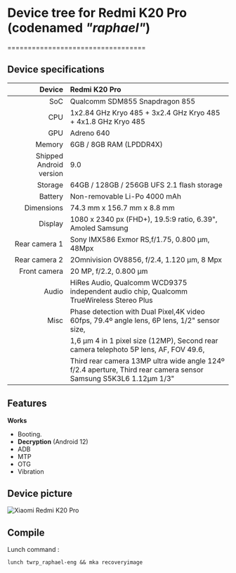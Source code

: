 # Device tree for Redmi K20 Pro (codenamed _"raphael"_)

==================================
## Device specifications

| Device                  | Redmi K20 Pro                                                 |
| ----------------------: | :------------------------------------------------------------ |
| SoC                     | Qualcomm SDM855 Snapdragon 855                                |
| CPU                     | 1x2.84 GHz Kryo 485 + 3x2.4 GHz Kryo 485 + 4x1.8 GHz Kryo 485 |
| GPU                     | Adreno 640                                                    |
| Memory                  | 6GB / 8GB RAM (LPDDR4X)                                       |
| Shipped Android version | 9.0                                                           |
| Storage                 | 64GB / 128GB / 256GB UFS 2.1 flash storage                    |
| Battery                 | Non-removable Li-Po 4000 mAh                                  |
| Dimensions              | 74.3 mm x 156.7 mm x 8.8 mm                                   |
| Display                 |1080 x 2340 px (FHD+), 19.5:9 ratio, 6.39", Amoled Samsung     |
| Rear camera 1           | Sony IMX586 Exmor RS,f/1.75, 0.800 µm, 48Mpx                  |
| Rear camera 2           | 2Omnivision OV8856, f/2.4, 1.120 µm, 8 Mpx                    |
| Front camera            | 20 MP, f/2.2, 0.800 µm                                        |
| Audio | HiRes Audio, Qualcomm WCD9375 independent audio chip, Qualcomm TrueWireless Stereo Plus |
| Misc  | Phase detection with Dual Pixel,4K video 60fps, 79.4º angle lens, 6P lens, 1/2" sensor size,
|       |1,6 μm 4 in 1 pixel size (12MP), Second rear camera telephoto 5P lens, AF, FOV 49.6, 
|       |Third rear camera 13MP ultra wide angle 124º f/2.4 aperture, Third rear camera sensor Samsung S5K3L6 1.12μm 1/3" |

## Features 
**Works**

- Booting.
- **Decryption** (Android 12)
- ADB
- MTP
- OTG
- Vibration

## Device picture
![Xiaomi Redmi K20 Pro](https://camo.githubusercontent.com/a3c8df8a8a9d3c1f31ee082e779e7fd5545d2dc6cdd5defbe1e5a8f047e8fc3e/68747470733a2f2f69312e6d6966696c652e636e2f662f692f323031392f7265646d696b323070726f2f73656374696f6e32375f696d67332e6a70673f)

## Compile

Lunch command :
```
lunch twrp_raphael-eng && mka recoveryimage
```

